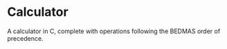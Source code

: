 # Calculator
 A calculator in C, complete with operations following the BEDMAS order of precedence.
